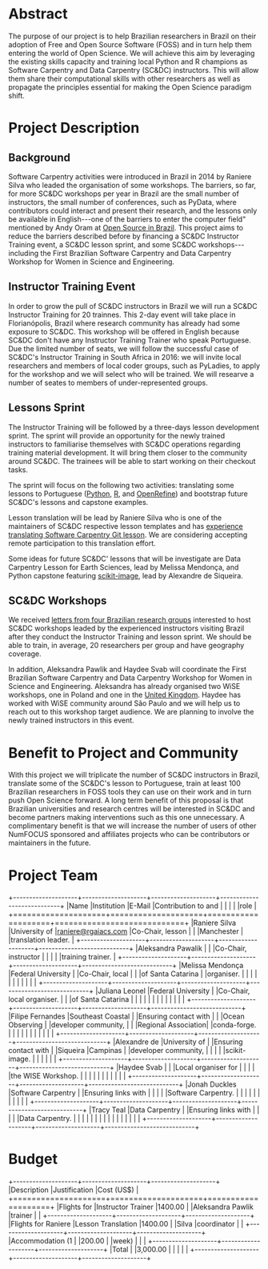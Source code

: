 # Abstract

The purpose of our project is to help Brazilian researchers in Brazil
on their adoption of Free and Open Source Software (FOSS)
and in turn help them entering the world of Open Science. 
We will achieve this aim by leveraging the existing skills capacity and training 
local Python and R champions as Software Carpentry and Data Carpentry (SC&DC) instructors. 
This will allow them share their computational skills with other researchers as well as 
propagate the principles essential for making the Open Science paradigm shift.

# Project Description

## Background

Software Carpentry activities were introduced in Brazil in 2014 by Raniere Silva
who leaded the organisation of some workshops.
The barriers, so far, for more SC&DC workshops per year in Brazil
are the small number of instructors,
the small number of conferences, such as PyData, where contributors could interact and present their research,
and the lessons only be available in English---one of the barriers to enter the computer field" mentioned by Andy Oram at [Open Source in Brazil](http://www.oreilly.com/programming/free/open-source-in-brazil.csp).
This project aims to reduce the barriers described before
by financing a SC&DC Instructor Training event,
a SC&DC lesson sprint,
and some SC&DC workshops---including
the First Brazilian Software Carpentry and Data Carpentry Workshop for Women in Science and Engineering.

## Instructor Training Event

In order to grow the pull of SC&DC instructors in Brazil
we will run a SC&DC Instructor Training for 20 trainnes.
This 2-day event will take place in Florianópolis, Brazil
where research community has already had some exposure to SC&DC.
This workshop will be offered in English
because SC&DC
don't have any Instructor Training Trainer
who speak Portuguese.
Due the limited number of seats,
we will follow the successful case
of SC&DC's Instructor Training in South Africa in 2016:
we will invite local researchers and members of local coder groups,
such as PyLadies,
to apply for the workshop
and we will select who will be trained.
We will researve a number of seates to members of under-represented groups.

## Lessons Sprint

The Instructor Training will be followed by
a three-days lesson development sprint.
The sprint will provide an opportunity for
the newly trained instructors to familiarise themselves
with SC&DC operations regarding training material development.
It will bring them closer to the community around SC&DC.
The trainees will be able to start working on their checkout tasks.

The sprint will focus on the following two activities:
translating some lessons to Portuguese
([Python](https://github.com/swcarpentry/python-novice-gapminder),
[R](https://github.com/swcarpentry/r-novice-gapminder), and
[OpenRefine](https://github.com/datacarpentry/OpenRefine-ecology-lesson))
and
bootstrap future SC&DC's lessons and capstone examples.

Lesson translation will be lead by Raniere Silva
who is one of the maintainers of SC&DC respective lesson templates
and has [experience translating Software Carpentry Git lesson](http://scf.rgaiacs.com/git/index.html).
We are considering accepting remote participation to this translation effort.

Some ideas for future SC&DC' lessons that will be investigate are
Data Carpentry Lesson for Earth Sciences,
lead by Melissa Mendonça,
and Python capstone featuring [scikit-image](http://scikit-image.org/),
lead by Alexandre de Siqueira.

## SC&DC Workshops

We received [letters from four Brazilian research groups](https://github.com/rgaiacs/numfocus-2017-grant/tree/master/letters)
interested to host SC&DC workshops
leaded by the experienced instructors visiting Brazil
after they conduct the Instructor Training and lesson sprint.
We should be able to train, in average, 20 researchers per group
and have geography coverage.

In addition,
Aleksandra Pawlik and Haydee Svab will coordinate the First Brazilian Software Carpentry and Data Carpentry Workshop for Women in Science and Engineering.
Aleksandra has already organised two WiSE workshops,
one in Poland
and
one in the [United Kingdom](https://www.software.ac.uk/blog/2016-09-26-first-uk-software-carpentry-workshop-women-science-and-engineering).
Haydee has worked with WiSE community around São Paulo
and we will help us to reach out to this workshop target audience.
We are planning to
involve the newly trained instructors in this event.

# Benefit to Project and Community

With this project we will
triplicate the number of SC&DC instructors in Brazil,
translate some of the SC&DC's lesson to Portuguese,
train at least 100 Brazilian researchers in FOSS tools
they can use on their work and in turn push Open Science forward.
A long term benefit of this proposal is that Brazilian universities and research centres
will be interested in SC&DC
and become partners making interventions such as this one unnecessary.
A complimentary benefit is that we will increase the number of users of other NumFOCUS sponsored and affiliates projects
who can be contributors or maintainers in the future.

# Project Team

+--------------------+--------------------+--------------------+----------------------------+
|Name                |Institution         |E-Mail              |Contribution to and         |
|                    |                    |                    |role                        |
+====================+====================+====================+============================+
|Raniere Silva       |University of       |raniere@rgaiacs.com |Co-Chair, lesson            |
|                    |Manchester          |                    |translation leader.         |
+--------------------+--------------------+--------------------+----------------------------+
|Aleksandra Pawalik  |                    |                    |Co-Chair, instructor        |
|                    |                    |                    |training trainer.           |
+--------------------+--------------------+--------------------+----------------------------+
|Melissa Mendonça    |Federal University  |                    |Co-Chair, local             |
|                    |of Santa Catarina   |                    |organiser.                  |
|                    |                    |                    |                            |
|                    |                    |                    |                            |
+--------------------+--------------------+--------------------+----------------------------+
|Juliana Leonel      |Federal University  |                    |Co-Chair, local organiser.  |
|                    |of Santa Catarina   |                    |                            |
|                    |                    |                    |                            |
|                    |                    |                    |                            |
+--------------------+--------------------+--------------------+----------------------------+
|Filipe Fernandes    |Southeast Coastal   |                    |Ensuring contact with       |
|                    |Ocean Observing     |                    |developer community,        |
|                    |Regional Association|                    |conda-forge.                |
|                    |                    |                    |                            |
|                    |                    |                    |                            |
+--------------------+--------------------+--------------------+----------------------------+
|Alexandre de        |University of       |                    |Ensuring contact with       |
|Siqueira            |Campinas            |                    |developer community,        |
|                    |                    |                    |scikit-image.               |
|                    |                    |                    |                            |
+--------------------+--------------------+--------------------+----------------------------+
|Haydee Svab         |                    |                    |Local organiser for         |
|                    |                    |                    |the WISE Workshop.          |
|                    |                    |                    |                            |
|                    |                    |                    |                            |
+--------------------+--------------------+--------------------+----------------------------+
|Jonah Duckles       |Software Carpentry  |                    |Ensuring links with         |
|                    |                    |                    |Software Carpentry.         |
|                    |                    |                    |                            |
|                    |                    |                    |                            |
+--------------------+--------------------+--------------------+----------------------------+
|Tracy Teal          |Data Carpentry      |                    |Ensuring links with         |
|                    |                    |                    |Data Carpentry.             |
|                    |                    |                    |                            |
|                    |                    |                    |                            |
|                    |                    |                    |                            |
+--------------------+--------------------+--------------------+----------------------------+


# Budget

+--------------------+--------------------+--------------------+
|Description         |Justification       |Cost (US$)          |
+====================+====================+====================+
|Flights for         |Instructor Trainer  |1400.00             |
|Aleksandra Pawlik   |trainer             |                    |
+--------------------+--------------------+--------------------+
|Flights for Raniere |Lesson Translation  |1400.00             |
|Silva               |coordinator         |                    |
+--------------------+--------------------+--------------------+
|Accommodation (1    |                    |200.00              |
|week)               |                    |                    |
+--------------------+--------------------+--------------------+
|Total               |                    |3,000.00            |
|                    |                    |                    |
+--------------------+--------------------+--------------------+

